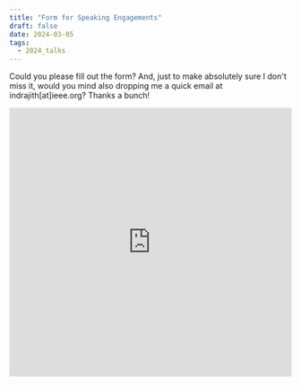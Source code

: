 ```yaml
---
title: "Form for Speaking Engagements"
draft: false
date: 2024-03-05
tags:
  - 2024_talks
---
```


Could you please fill out the form? And, just to make absolutely sure I don't miss it, would you mind also dropping me a quick email at indrajith[at]ieee.org? Thanks a bunch!

<iframe width="640px" height="480px" src="https://forms.office.com/Pages/ResponsePage.aspx?id=DQSIkWdsW0yxEjajBLZtrQAAAAAAAAAAAAMAAAVSkhBUQ042VUNaRUQ3SjBaVEE2WldYMjJUV0lDSS4u&embed=true" frameborder="0" marginwidth="0" marginheight="0" style="border: none; max-width:100%; max-height:100vh" allowfullscreen webkitallowfullscreen mozallowfullscreen msallowfullscreen> </iframe>
